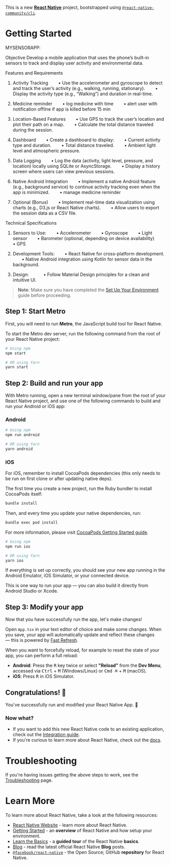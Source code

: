 This is a new [**React Native**](https://reactnative.dev) project, bootstrapped using [`@react-native-community/cli`](https://github.com/react-native-community/cli).

# Getting Started
MYSENSORAPP:

Objective
Develop a mobile application that uses the phone’s built-in sensors to track and display user activity and environmental data.

Features and Requirements
1. Activity Tracking
    • Use the accelerometer and gyroscope to detect and track the user’s activity (e.g., walking, running, stationary).
    • Display the activity type (e.g., “Walking”) and duration in real-time.

2. Medicine reminder
    • log medicine with time
    • alert user with notification offline if app is killed before 15 min

3. Location-Based Features
    • Use GPS to track the user’s location and plot their path on a map.
    • Calculate the total distance traveled during the session.

4. Dashboard
    • Create a dashboard to display:
    • Current activity type and duration.
    • Total distance traveled.
    • Ambient light level and atmospheric pressure.

5. Data Logging
    • Log the data (activity, light level, pressure, and location) locally using SQLite or AsyncStorage.
    • Display a history screen where users can view previous sessions.

6. Native Android Integration
    • Implement a native Android feature (e.g., background service) to continue activity tracking even when the app is minimized.
    • manage medicine reminder

7. Optional (Bonus)
    • Implement real-time data visualization using charts (e.g., D3.js or React Native charts).
    • Allow users to export the session data as a CSV file.

Technical Specifications
1. Sensors to Use:
    • Accelerometer
    • Gyroscope
    • Light sensor
    • Barometer (optional, depending on device availability)
    • GPS

2. Development Tools:
    • React Native for cross-platform development.
    • Native Android integration using Kotlin for sensor data in the background.

3. Design:
      • Follow Material Design principles for a clean and intuitive UI.



> **Note**: Make sure you have completed the [Set Up Your Environment](https://reactnative.dev/docs/set-up-your-environment) guide before proceeding.

## Step 1: Start Metro

First, you will need to run **Metro**, the JavaScript build tool for React Native.

To start the Metro dev server, run the following command from the root of your React Native project:

```sh
# Using npm
npm start

# OR using Yarn
yarn start
```

## Step 2: Build and run your app

With Metro running, open a new terminal window/pane from the root of your React Native project, and use one of the following commands to build and run your Android or iOS app:

### Android

```sh
# Using npm
npm run android

# OR using Yarn
yarn android
```

### iOS

For iOS, remember to install CocoaPods dependencies (this only needs to be run on first clone or after updating native deps).

The first time you create a new project, run the Ruby bundler to install CocoaPods itself:

```sh
bundle install
```

Then, and every time you update your native dependencies, run:

```sh
bundle exec pod install
```

For more information, please visit [CocoaPods Getting Started guide](https://guides.cocoapods.org/using/getting-started.html).

```sh
# Using npm
npm run ios

# OR using Yarn
yarn ios
```

If everything is set up correctly, you should see your new app running in the Android Emulator, iOS Simulator, or your connected device.

This is one way to run your app — you can also build it directly from Android Studio or Xcode.

## Step 3: Modify your app

Now that you have successfully run the app, let's make changes!

Open `App.tsx` in your text editor of choice and make some changes. When you save, your app will automatically update and reflect these changes — this is powered by [Fast Refresh](https://reactnative.dev/docs/fast-refresh).

When you want to forcefully reload, for example to reset the state of your app, you can perform a full reload:

- **Android**: Press the <kbd>R</kbd> key twice or select **"Reload"** from the **Dev Menu**, accessed via <kbd>Ctrl</kbd> + <kbd>M</kbd> (Windows/Linux) or <kbd>Cmd ⌘</kbd> + <kbd>M</kbd> (macOS).
- **iOS**: Press <kbd>R</kbd> in iOS Simulator.

## Congratulations! :tada:

You've successfully run and modified your React Native App. :partying_face:

### Now what?

- If you want to add this new React Native code to an existing application, check out the [Integration guide](https://reactnative.dev/docs/integration-with-existing-apps).
- If you're curious to learn more about React Native, check out the [docs](https://reactnative.dev/docs/getting-started).

# Troubleshooting

If you're having issues getting the above steps to work, see the [Troubleshooting](https://reactnative.dev/docs/troubleshooting) page.

# Learn More

To learn more about React Native, take a look at the following resources:

- [React Native Website](https://reactnative.dev) - learn more about React Native.
- [Getting Started](https://reactnative.dev/docs/environment-setup) - an **overview** of React Native and how setup your environment.
- [Learn the Basics](https://reactnative.dev/docs/getting-started) - a **guided tour** of the React Native **basics**.
- [Blog](https://reactnative.dev/blog) - read the latest official React Native **Blog** posts.
- [`@facebook/react-native`](https://github.com/facebook/react-native) - the Open Source; GitHub **repository** for React Native.
